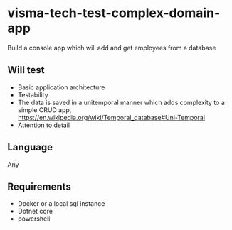 # visma-tech-test-complex-domain-app
Build a console app which will add and get employees from a database

## Will test

 * Basic application architecture
 * Testability
 * The data is saved in a unitemporal manner which adds complexity to a simple CRUD app, https://en.wikipedia.org/wiki/Temporal_database#Uni-Temporal
 * Attention to detail

## Language

Any

## Requirements

 * Docker or a local sql instance
 * Dotnet core
 * powershell

